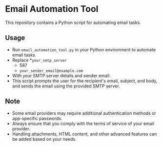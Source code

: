 # Email Automation Tool

This repository contains a Python script for automating email tasks.

## Usage

- Run `email_automation_tool.py` in your Python environment to automate email tasks.
- Replace
    *`your_smtp_server`
    * 587
    * `your_sender_email@example.com`
 - With your SMTP server details and sender email.
 - This script prompts the user for the recipient's email, subject, and body, and sends the email using the provided SMTP server.

## Note

- Some email providers may require additional authentication methods or app-specific passwords.
- Always ensure that you comply with the terms of service of your email provider.
- Handling attachments, HTML content, and other advanced features can be added based on your needs.
